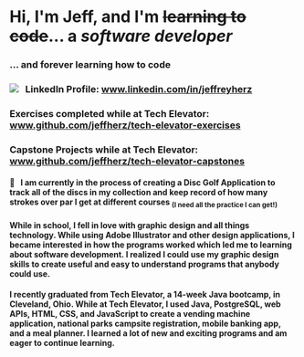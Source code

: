 
# Hi, I'm **Jeff**, and I'm ~~learning to code~~... a *_software developer_*
### ... and forever learning how to code
 
### 	<img src="https://img.shields.io/badge/LinkedIn-0077B5?style=for-the-badge&logo=linkedin&logoColor=white" /> &nbsp; LinkedIn Profile: www.linkedin.com/in/jeffreyherz
### Exercises completed while at Tech Elevator: www.github.com/jeffherz/tech-elevator-exercises
### Capstone Projects while at Tech Elevator: www.github.com/jeffherz/tech-elevator-capstones

#### 🥏  &nbsp; I am currently in the process of creating a Disc Golf Application to track all of the discs in my collection and keep record of how many strokes over par I get at different courses <sub>(I need all the practice I can get!)</sub>

#### While in school, I fell in love with graphic design and all things technology.  While using Adobe Illustrator and other design applications, I became interested in how the programs worked which led me to learning about software development.  I realized I could use my graphic design skills to create useful and easy to understand programs that anybody could use.  

#### I recently graduated from Tech Elevator, a 14-week Java bootcamp, in Cleveland, Ohio.  While at Tech Elevator, I used Java, PostgreSQL, web APIs, HTML, CSS, and JavaScript to create a vending machine application, national parks campsite registration, mobile banking app, and a meal planner. I learned a lot of new and exciting programs and am eager to continue learning.
<!--
**jeffherz/jeffherz** is a ✨ _special_ ✨ repository because its `README.md` (this file) appears on your GitHub profile.

Here are some ideas to get you started:

- 🔭 I’m currently working on ...
- 🌱 I’m currently learning ...
- 👯 I’m looking to collaborate on ...
- 🤔 I’m looking for help with ...
- 💬 Ask me about ...
- 📫 How to reach me: ...
- 😄 Pronouns: ...
- ⚡ Fun fact: ...
-->
